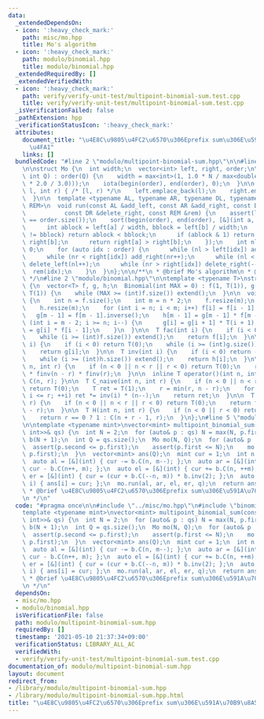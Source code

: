 ```yaml
---
data:
  _extendedDependsOn:
  - icon: ':heavy_check_mark:'
    path: misc/mo.hpp
    title: Mo's algorithm
  - icon: ':heavy_check_mark:'
    path: modulo/binomial.hpp
    title: modulo/binomial.hpp
  _extendedRequiredBy: []
  _extendedVerifiedWith:
  - icon: ':heavy_check_mark:'
    path: verify/verify-unit-test/multipoint-binomial-sum.test.cpp
    title: verify/verify-unit-test/multipoint-binomial-sum.test.cpp
  _isVerificationFailed: false
  _pathExtension: hpp
  _verificationStatusIcon: ':heavy_check_mark:'
  attributes:
    document_title: "\u4E8C\u9805\u4FC2\u6570\u306Eprefix sum\u306E\u591A\u70B9\u8A55\
      \u4FA1"
    links: []
  bundledCode: "#line 2 \"modulo/multipoint-binomial-sum.hpp\"\n\n#line 2 \"misc/mo.hpp\"\
    \n\nstruct Mo {\n  int width;\n  vector<int> left, right, order;\n\n  Mo(int N,\
    \ int Q) : order(Q) {\n    width = max<int>(1, 1.0 * N / max<double>(1.0, sqrt(Q\
    \ * 2.0 / 3.0)));\n    iota(begin(order), end(order), 0);\n  }\n\n  void insert(int\
    \ l, int r) { /* [l, r) */\n    left.emplace_back(l);\n    right.emplace_back(r);\n\
    \  }\n\n  template <typename AL, typename AR, typename DL, typename DR, typename\
    \ REM>\n  void run(const AL &add_left, const AR &add_right, const DL &delete_left,\n\
    \           const DR &delete_right, const REM &rem) {\n    assert(left.size()\
    \ == order.size());\n    sort(begin(order), end(order), [&](int a, int b) {\n\
    \      int ablock = left[a] / width, bblock = left[b] / width;\n      if (ablock\
    \ != bblock) return ablock < bblock;\n      if (ablock & 1) return right[a] <\
    \ right[b];\n      return right[a] > right[b];\n    });\n    int nl = 0, nr =\
    \ 0;\n    for (auto idx : order) {\n      while (nl > left[idx]) add_left(--nl);\n\
    \      while (nr < right[idx]) add_right(nr++);\n      while (nl < left[idx])\
    \ delete_left(nl++);\n      while (nr > right[idx]) delete_right(--nr);\n    \
    \  rem(idx);\n    }\n  }\n};\n\n/**\n * @brief Mo's algorithm\n * @docs docs/misc/mo.md\n\
    \ */\n#line 2 \"modulo/binomial.hpp\"\n\ntemplate <typename T>\nstruct Binomial\
    \ {\n  vector<T> f, g, h;\n  Binomial(int MAX = 0) : f(1, T(1)), g(1, T(1)), h(1,\
    \ T(1)) {\n    while (MAX >= (int)f.size()) extend();\n  }\n\n  void extend()\
    \ {\n    int n = f.size();\n    int m = n * 2;\n    f.resize(m);\n    g.resize(m);\n\
    \    h.resize(m);\n    for (int i = n; i < m; i++) f[i] = f[i - 1] * T(i);\n \
    \   g[m - 1] = f[m - 1].inverse();\n    h[m - 1] = g[m - 1] * f[m - 2];\n    for\
    \ (int i = m - 2; i >= n; i--) {\n      g[i] = g[i + 1] * T(i + 1);\n      h[i]\
    \ = g[i] * f[i - 1];\n    }\n  }\n\n  T fac(int i) {\n    if (i < 0) return T(0);\n\
    \    while (i >= (int)f.size()) extend();\n    return f[i];\n  }\n\n  T finv(int\
    \ i) {\n    if (i < 0) return T(0);\n    while (i >= (int)g.size()) extend();\n\
    \    return g[i];\n  }\n\n  T inv(int i) {\n    if (i < 0) return -inv(-i);\n\
    \    while (i >= (int)h.size()) extend();\n    return h[i];\n  }\n\n  T C(int\
    \ n, int r) {\n    if (n < 0 || n < r || r < 0) return T(0);\n    return fac(n)\
    \ * finv(n - r) * finv(r);\n  }\n\n  inline T operator()(int n, int r) { return\
    \ C(n, r); }\n\n  T C_naive(int n, int r) {\n    if (n < 0 || n < r || r < 0)\
    \ return T(0);\n    T ret = T(1);\n    r = min(r, n - r);\n    for (int i = 1;\
    \ i <= r; ++i) ret *= inv(i) * (n--);\n    return ret;\n  }\n\n  T P(int n, int\
    \ r) {\n    if (n < 0 || n < r || r < 0) return T(0);\n    return fac(n) * finv(n\
    \ - r);\n  }\n\n  T H(int n, int r) {\n    if (n < 0 || r < 0) return T(0);\n\
    \    return r == 0 ? 1 : C(n + r - 1, r);\n  }\n};\n#line 5 \"modulo/multipoint-binomial-sum.hpp\"\
    \n\ntemplate <typename mint>\nvector<mint> multipoint_binomial_sum(const vector<pair<int,\
    \ int>>& qs) {\n  int N = 2;\n  for (auto& p : qs) N = max(N, p.first);\n  Binomial<mint>\
    \ b(N + 1);\n  int Q = qs.size();\n  Mo mo(N, Q);\n  for (auto& p : qs) {\n  \
    \  assert(p.second <= p.first);\n    assert(p.first <= N);\n    mo.insert(p.second,\
    \ p.first);\n  }\n  vector<mint> ans(Q);\n  mint cur = 1;\n  int n = 0, m = 0;\n\
    \  auto al = [&](int) { cur -= b.C(n, m--); };\n  auto ar = [&](int) { cur +=\
    \ cur - b.C(n++, m); };\n  auto el = [&](int) { cur += b.C(n, ++m); };\n  auto\
    \ er = [&](int) { cur = (cur + b.C(--n, m)) * b.inv(2); };\n  auto q = [&](int\
    \ i) { ans[i] = cur; };\n  mo.run(al, ar, el, er, q);\n  return ans;\n}\n\n/**\n\
    \ * @brief \u4E8C\u9805\u4FC2\u6570\u306Eprefix sum\u306E\u591A\u70B9\u8A55\u4FA1\
    \n */\n"
  code: "#pragma once\n\n#include \"../misc/mo.hpp\"\n#include \"binomial.hpp\"\n\n\
    template <typename mint>\nvector<mint> multipoint_binomial_sum(const vector<pair<int,\
    \ int>>& qs) {\n  int N = 2;\n  for (auto& p : qs) N = max(N, p.first);\n  Binomial<mint>\
    \ b(N + 1);\n  int Q = qs.size();\n  Mo mo(N, Q);\n  for (auto& p : qs) {\n  \
    \  assert(p.second <= p.first);\n    assert(p.first <= N);\n    mo.insert(p.second,\
    \ p.first);\n  }\n  vector<mint> ans(Q);\n  mint cur = 1;\n  int n = 0, m = 0;\n\
    \  auto al = [&](int) { cur -= b.C(n, m--); };\n  auto ar = [&](int) { cur +=\
    \ cur - b.C(n++, m); };\n  auto el = [&](int) { cur += b.C(n, ++m); };\n  auto\
    \ er = [&](int) { cur = (cur + b.C(--n, m)) * b.inv(2); };\n  auto q = [&](int\
    \ i) { ans[i] = cur; };\n  mo.run(al, ar, el, er, q);\n  return ans;\n}\n\n/**\n\
    \ * @brief \u4E8C\u9805\u4FC2\u6570\u306Eprefix sum\u306E\u591A\u70B9\u8A55\u4FA1\
    \n */\n"
  dependsOn:
  - misc/mo.hpp
  - modulo/binomial.hpp
  isVerificationFile: false
  path: modulo/multipoint-binomial-sum.hpp
  requiredBy: []
  timestamp: '2021-05-10 21:37:34+09:00'
  verificationStatus: LIBRARY_ALL_AC
  verifiedWith:
  - verify/verify-unit-test/multipoint-binomial-sum.test.cpp
documentation_of: modulo/multipoint-binomial-sum.hpp
layout: document
redirect_from:
- /library/modulo/multipoint-binomial-sum.hpp
- /library/modulo/multipoint-binomial-sum.hpp.html
title: "\u4E8C\u9805\u4FC2\u6570\u306Eprefix sum\u306E\u591A\u70B9\u8A55\u4FA1"
---
```

